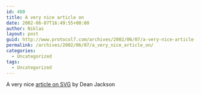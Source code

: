 ```yaml
---
id: 480
title: A very nice article on
date: 2002-06-07T16:49:55+00:00
author: Niklas
layout: post
guid: http://www.protocol7.com/archives/2002/06/07/a-very-nice-article-on/
permalink: /archives/2002/06/07/a_very_nice_article_on/
categories:
  - Uncategorized
tags:
  - Uncategorized
---
```

<div class='microid-aed69dd252b8323d8c9442cbe83c9f60d71b72e3'>
  <p>
    A very nice <a href="http://www.oreillynet.com/pub/a/javascript/2002/06/06/svg_future.html">article on SVG</a> by Dean Jackson
  </p>
</div>